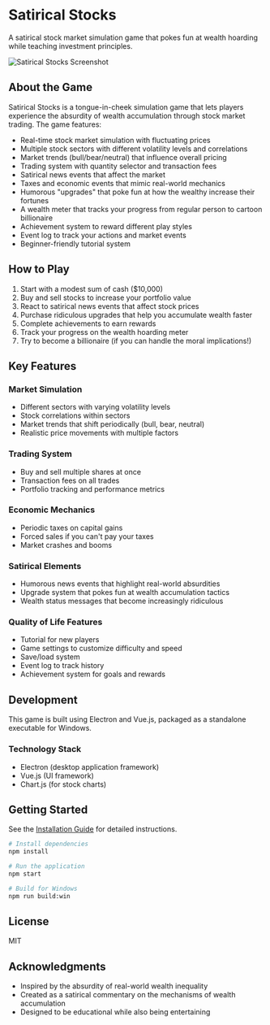 # Satirical Stocks

A satirical stock market simulation game that pokes fun at wealth hoarding while teaching investment principles.

![Satirical Stocks Screenshot](assets/icons/icon.png)

## About the Game

Satirical Stocks is a tongue-in-cheek simulation game that lets players experience the absurdity of wealth accumulation through stock market trading. The game features:

- Real-time stock market simulation with fluctuating prices
- Multiple stock sectors with different volatility levels and correlations
- Market trends (bull/bear/neutral) that influence overall pricing
- Trading system with quantity selector and transaction fees
- Satirical news events that affect the market
- Taxes and economic events that mimic real-world mechanics
- Humorous "upgrades" that poke fun at how the wealthy increase their fortunes
- A wealth meter that tracks your progress from regular person to cartoon billionaire
- Achievement system to reward different play styles
- Event log to track your actions and market events
- Beginner-friendly tutorial system

## How to Play

1. Start with a modest sum of cash ($10,000)
2. Buy and sell stocks to increase your portfolio value
3. React to satirical news events that affect stock prices
4. Purchase ridiculous upgrades that help you accumulate wealth faster
5. Complete achievements to earn rewards
6. Track your progress on the wealth hoarding meter
7. Try to become a billionaire (if you can handle the moral implications!)

## Key Features

### Market Simulation

- Different sectors with varying volatility levels
- Stock correlations within sectors
- Market trends that shift periodically (bull, bear, neutral)
- Realistic price movements with multiple factors

### Trading System

- Buy and sell multiple shares at once
- Transaction fees on all trades
- Portfolio tracking and performance metrics

### Economic Mechanics

- Periodic taxes on capital gains
- Forced sales if you can't pay your taxes
- Market crashes and booms

### Satirical Elements

- Humorous news events that highlight real-world absurdities
- Upgrade system that pokes fun at wealth accumulation tactics
- Wealth status messages that become increasingly ridiculous

### Quality of Life Features

- Tutorial for new players
- Game settings to customize difficulty and speed
- Save/load system
- Event log to track history
- Achievement system for goals and rewards

## Development

This game is built using Electron and Vue.js, packaged as a standalone executable for Windows.

### Technology Stack

- Electron (desktop application framework)
- Vue.js (UI framework)
- Chart.js (for stock charts)

## Getting Started

See the [Installation Guide](INSTALLATION.md) for detailed instructions.

```bash
# Install dependencies
npm install

# Run the application
npm start

# Build for Windows
npm run build:win
```

## License

MIT

## Acknowledgments

- Inspired by the absurdity of real-world wealth inequality
- Created as a satirical commentary on the mechanisms of wealth accumulation
- Designed to be educational while also being entertaining